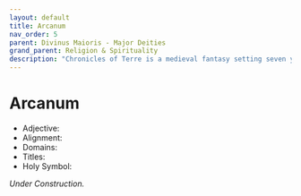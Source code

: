 ```yaml
---
layout: default
title: Arcanum
nav_order: 5
parent: Divinus Maioris - Major Deities
grand_parent: Religion & Spirituality
description: "Chronicles of Terre is a medieval fantasy setting seven years in the writing, currently for dungeons & dragons 5th edition."
---
```


# Arcanum

- Adjective: 
- Alignment: 
- Domains: 
- Titles: 
- Holy Symbol: 

*Under Construction.*